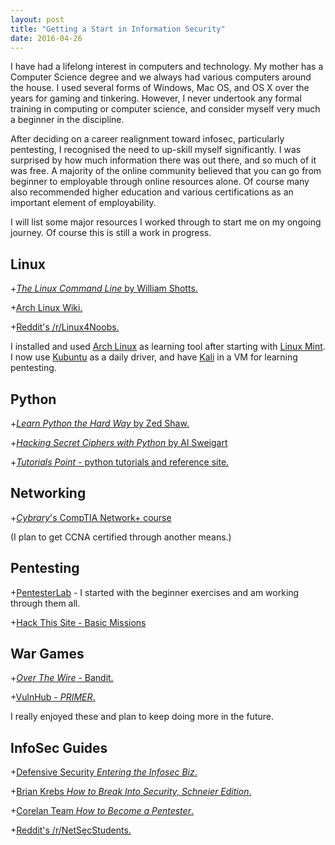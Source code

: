 ```yaml
---
layout: post
title: "Getting a Start in Information Security"
date: 2016-04-26
---
```


I have had a lifelong interest in computers and technology. My mother has a Computer Science degree and we always had various computers around the house. I used several forms of Windows, Mac OS, and OS X over the years for gaming and tinkering. However, I never undertook any formal training in computing or computer science, and consider myself very much a beginner in the discipline. 


After deciding on a career realignment toward infosec, particularly pentesting, I recognised the need to up-skill myself significantly. I was surprised by how much information there was out there, and so much of it was free. A majority of the online community believed that you can go from beginner to employable through online resources alone. Of course many also recommended higher education and various certifications as an important element of employability. 


I will list some major resources I worked through to start me on my ongoing journey. Of course this is still a work in progress.


## Linux

+[*The Linux Command Line* by William Shotts.](http://linuxcommand.org/tlcl.php)

+[Arch Linux Wiki.](https://wiki.archlinux.org/)

+[Reddit's /r/Linux4Noobs.](https://www.reddit.com/r/linux4noobs/)

I installed and used [Arch Linux](https://www.archlinux.org/) as learning tool after starting with [Linux Mint](https://www.linuxmint.com/). I now use [Kubuntu](http://www.kubuntu.org/) as a daily driver, and have [Kali](https://www.kali.org/) in a VM for learning pentesting.


## Python

+[*Learn Python the Hard Way* by Zed Shaw.](http://learnpythonthehardway.org/)

+[*Hacking Secret Ciphers with Python* by Al Sweigart](https://inventwithpython.com/hacking/)

+[*Tutorials Point* - python tutorials and reference site.](http://www.tutorialspoint.com/python/index.htm)


## Networking

+[*Cybrary*'s CompTIA Network+ course](https://www.cybrary.it/course/comptia-network-plus/)

(I plan to get CCNA certified through another means.)


## Pentesting

+[PentesterLab](https://pentesterlab.com/individuals) - I started with the beginner exercises and am working through them all.

+[Hack This Site - Basic Missions](https://www.hackthissite.org/)


## War Games

+[*Over The Wire* - Bandit.](http://overthewire.org/wargames/)

+[VulnHub - *PRIMER*.](https://www.vulnhub.com/entry/primer-101,136/)

I really enjoyed these and plan to keep doing more in the future.


## InfoSec Guides

+[Defensive Security *Entering the Infosec Biz*.](http://www.defensivesecurity.org/entering-information-security-industry/)

+[Brian Krebs *How to Break Into Security, Schneier Edition*.](http://krebsonsecurity.com/2012/07/how-to-break-into-security-schneier-edition/)

+[Corelan Team *How to Become a Pentester*.](https://www.corelan.be/index.php/2015/10/13/how-to-become-a-pentester/)

+[Reddit's /r/NetSecStudents.](https://www.reddit.com/r/netsecstudents)
